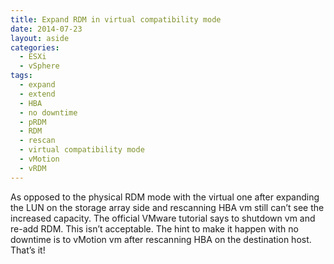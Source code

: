```yaml
---
title: Expand RDM in virtual compatibility mode
date: 2014-07-23
layout: aside
categories:
  - ESXi
  - vSphere
tags:
  - expand
  - extend
  - HBA
  - no downtime
  - pRDM
  - RDM
  - rescan
  - virtual compatibility mode
  - vMotion
  - vRDM
---
```

As opposed to the physical RDM mode with the virtual one after expanding the LUN on the storage array side and rescanning HBA vm still can&#8217;t see the increased capacity. The official VMware tutorial says to shutdown vm and re-add RDM. This isn&#8217;t acceptable. The hint to make it happen with no downtime is to vMotion vm after rescanning HBA on the destination host. That&#8217;s it!